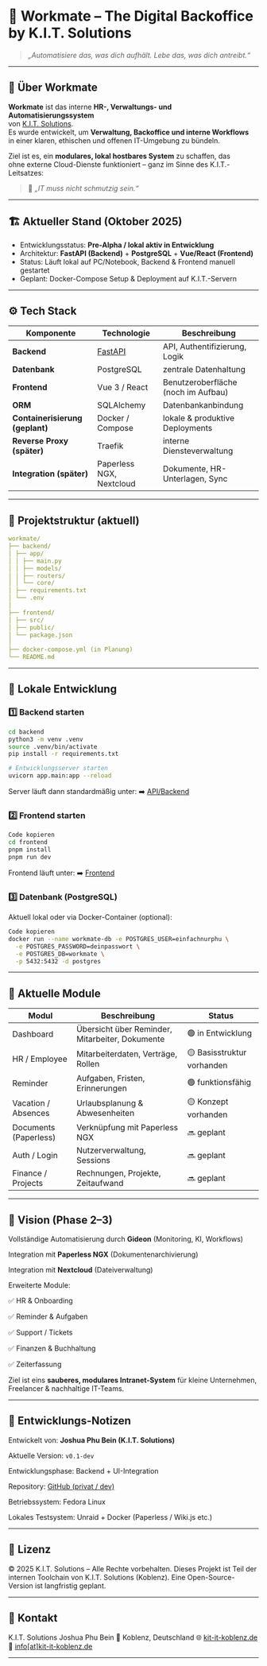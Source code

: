 # 🧠 Workmate – The Digital Backoffice by K.I.T. Solutions 

> *„Automatisiere das, was dich aufhält. Lebe das, was dich antreibt.“*  

---

## 📖 Über Workmate

**Workmate** ist das interne **HR-, Verwaltungs- und Automatisierungssystem**  
von [K.I.T. Solutions](https://kit-it-koblenz.de).  
Es wurde entwickelt, um **Verwaltung, Backoffice und interne Workflows**  
in einer klaren, ethischen und offenen IT-Umgebung zu bündeln.  

Ziel ist es, ein **modulares, lokal hostbares System** zu schaffen, das  
ohne externe Cloud-Dienste funktioniert – ganz im Sinne des K.I.T.-Leitsatzes:  
> 🧩 *„IT muss nicht schmutzig sein.“*

---

## 🏗️ Aktueller Stand (Oktober 2025)

- Entwicklungsstatus: **Pre-Alpha / lokal aktiv in Entwicklung**
- Architektur: **FastAPI (Backend)** + **PostgreSQL** + **Vue/React (Frontend)**
- Status: Läuft lokal auf PC/Notebook, Backend & Frontend manuell gestartet
- Geplant: Docker-Compose Setup & Deployment auf K.I.T.-Servern

---

## ⚙️ Tech Stack

| Komponente | Technologie | Beschreibung |
|-------------|--------------|---------------|
| **Backend** | [FastAPI](https://fastapi.tiangolo.com/) | API, Authentifizierung, Logik |
| **Datenbank** | PostgreSQL | zentrale Datenhaltung |
| **Frontend** | Vue 3 / React | Benutzeroberfläche (noch im Aufbau) |
| **ORM** | SQLAlchemy | Datenbankanbindung |
| **Containerisierung (geplant)** | Docker / Compose | lokale & produktive Deployments |
| **Reverse Proxy (später)** | Traefik | interne Diensteverwaltung |
| **Integration (später)** | Paperless NGX, Nextcloud | Dokumente, HR-Unterlagen, Sync |

---

## 📂 Projektstruktur (aktuell)

```yaml
workmate/
├── backend/
│ ├── app/
│ │ ├── main.py
│ │ ├── models/
│ │ ├── routers/
│ │ └── core/
│ ├── requirements.txt
│ └── .env
│
├── frontend/
│ ├── src/
│ ├── public/
│ └── package.json
│
├── docker-compose.yml (in Planung)
└── README.md
```


---

## 🚀 Lokale Entwicklung

### 1️⃣ Backend starten

```bash
cd backend
python3 -m venv .venv
source .venv/bin/activate
pip install -r requirements.txt

# Entwicklungsserver starten
uvicorn app.main:app --reload
```

Server läuft dann standardmäßig unter:
➡️ [API/Backend](http://127.0.0.1:8000/docs)

### 2️⃣ Frontend starten

```bash
Code kopieren
cd frontend
pnpm install
pnpm run dev
```

Frontend läuft unter:
➡️ [Frontend](http://127.0.0.1:5173)

### 3️⃣ Datenbank (PostgreSQL)

Aktuell lokal oder via Docker-Container (optional):

```bash
Code kopieren
docker run --name workmate-db -e POSTGRES_USER=einfachnurphu \
  -e POSTGRES_PASSWORD=deinpasswort \
  -e POSTGRES_DB=workmate \
  -p 5432:5432 -d postgres
```  
---

## 🧩 Aktuelle Module

Modul | Beschreibung | Status
|-----|-----|------|
Dashboard | Übersicht über Reminder, Mitarbeiter, Dokumente | 🟢 in Entwicklung
HR / Employee | Mitarbeiterdaten, Verträge, Rollen | 🟡 Basisstruktur vorhanden
Reminder | Aufgaben, Fristen, Erinnerungen | 🟢 funktionsfähig
Vacation / Absences | Urlaubsplanung & Abwesenheiten | 🟡 Konzept vorhanden
Documents (Paperless) | Verknüpfung mit Paperless NGX | 🔜 geplant
Auth / Login | Nutzerverwaltung, Sessions | 🔜 geplant
Finance / Projects | Rechnungen, Projekte, Zeitaufwand |🔜 geplant

---

## 🧠 Vision (Phase 2–3)

Vollständige Automatisierung durch **Gideon** (Monitoring, KI, Workflows)

Integration mit **Paperless NGX** (Dokumentenarchivierung)

Integration mit **Nextcloud** (Dateiverwaltung)

Erweiterte Module:

✅ HR & Onboarding

✅ Reminder & Aufgaben

✅ Support / Tickets

✅ Finanzen & Buchhaltung

✅ Zeiterfassung

Ziel ist eins **sauberes, modulares Intranet-System** für kleine Unternehmen,
Freelancer & nachhaltige IT-Teams.

---

## 🧰 Entwicklungs-Notizen

Entwickelt von: **Joshua Phu Bein (K.I.T. Solutions)**

Aktuelle Version: `v0.1-dev`

Entwicklungsphase: Backend + UI-Integration

Repository: [GitHub (privat / dev)](https://github.com/commanderphu/workmate)

Betriebssystem: Fedora Linux

Lokales Testsystem: Unraid + Docker (Paperless / Wiki.js etc.)

---

## 🧾 Lizenz

© 2025 K.I.T. Solutions – Alle Rechte vorbehalten.
Dieses Projekt ist Teil der internen Toolchain von K.I.T. Solutions (Koblenz).
Eine Open-Source-Version ist langfristig geplant.

---

## 💬 Kontakt

K.I.T. Solutions
Joshua Phu Bein
📍 Koblenz, Deutschland
🌐 [kit-it-koblenz.de](https://kit-it-koblenz.de)
📧 [info[at]kit-it-koblenz.de](mailto://info@kit-it-koblenz.de)

---
